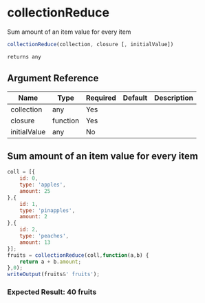 # collectionReduce

Sum amount of an item value for every item

```javascript
collectionReduce(collection, closure [, initialValue])
```

```javascript
returns any
```

## Argument Reference

| Name | Type | Required | Default | Description |
| --- | --- | --- | --- | --- |
| collection | any | Yes |  |  |
| closure | function | Yes |  |  |
| initialValue | any | No |  |  |

## Sum amount of an item value for every item

```javascript
coll = [{
    id: 0,
    type: 'apples',
    amount: 25
},{
    id: 1,
    type: 'pinapples',
    amount: 2
},{
    id: 2,
    type: 'peaches',
    amount: 13
}];
fruits = collectionReduce(coll,function(a,b) {
    return a + b.amount;
},0);
writeOutput(fruits&' fruits');
```

### Expected Result: 40 fruits
